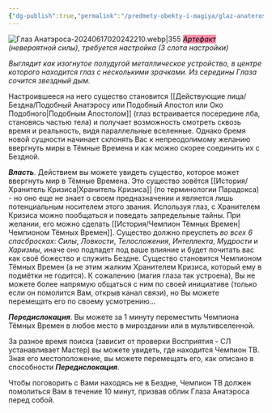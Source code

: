 ```yaml
---
{"dg-publish":true,"permalink":"/predmety-obekty-i-magiya/glaz-anaterosa/","dgPassFrontmatter":true}
---
```



![Глаз Анатэроса-20240617020242210.webp|355](/img/user/%D0%98%D0%B7%D0%BE%D0%B1%D1%80%D0%B0%D0%B6%D0%B5%D0%BD%D0%B8%D1%8F/%D0%93%D0%BB%D0%B0%D0%B7%20%D0%90%D0%BD%D0%B0%D1%82%D1%8D%D1%80%D0%BE%D1%81%D0%B0-20240617020242210.webp)
*<mark style="background: #FF5582A6;">Артефакт</mark> (невероятной силы), требуется настройка (3 слота настройки)*

*Выглядит как изогнутое полудугой металлическое устройство, в центре которого находится глаз с несколькими зрачками. Из середины Глаза сочится звездный дым.*

Настроившееся на него существо становится [[Действующие лица/Бездна/Подобный Анатэросу или Подобный Апостол или Око Подобного\|Подобным Апостолом]] (глаз встраивается посередине лба, становясь частью тела) и получает возможность смотреть сквозь время и реальность, видя параллельные вселенные. Однако бремя новой сущности начинает склонять Вас к непреодолимому желанию ввергнуть миры в Тёмные Времена и как можно скорее соединить их с Бездной.

***Власть***. Действием вы можете увидеть существо, которое может ввергнуть мир в Тёмные Времена. Это существо зовётся [[История/Хранитель Кризиса\|Хранитель Кризиса]] (по терминологии Парадокса) - но оно еще не знает о своем предназначении и является лишь потенциальным носителем этого звания. Используя глаз, с Хранителем Кризиса можно пообщаться и поведать запредельные тайны.
При желании, его можно сделать [[История/Чемпион Тёмных Времен\|Чемпионом Тёмных Времен]]. Существо должно преуспеть *во всех 6 спасбросках*: *Силы*, *Ловкости*, *Телосложения*, *Интеллекта*, *Мудрости* и *Харизмы*, иначе оно подпадет под ваше влияние и будет почитать вас как своё божество и служить Бездне. Существо становится Чемпионом Тёмных Времен (а не этим жалким Хранителем Кризиса, который ему в подмётки не годится). 
К сожалению (магия глаза так устроена), Вы не можете более напрямую общаться с ним по своей инициативе (только если он помолится Вам, открыв канал связи), но Вы можете перемещать его по своему усмотрению...

***Передислокация***. Вы можете за 1 минуту переместить Чемпиона Тёмных Времен в любое место в мироздании или в мультивселенной. 

За разное время поиска (зависит от проверки Восприятия - СЛ устанавливает Мастер) вы можете увидеть, где находится Чемпион ТВ. Зная его местоположение, вы можете перемещать его, как описано в способности ***Передислокация***. 

Чтобы поговорить с Вами находясь не в Бездне, Чемпион ТВ должен помолиться Вам в течение 10 минут, призвав облик Глаза Анатэроса перед собой.



